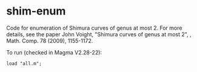 # shim-enum

Code for enumeration of Shimura curves of genus at most 2.  For more details,
see the paper John Voight, "Shimura curves of genus at most 2", , Math. Comp. 78 (2009), 1155-1172.

To run (checked in Magma V2.28-22):

```
load "all.m";
```

